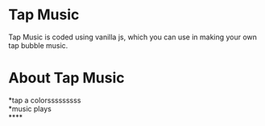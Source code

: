 <h1><a id="Tap_Music_0"></a>Tap Music</h1>
<p>Tap Music is coded using vanilla js, which you can use in making your own tap bubble music.</p>
<h1><a id="About_Tap_Music_5"></a>About Tap Music</h1>
<p>*tap a colorsssssssss<br>
*music plays<br>
****
